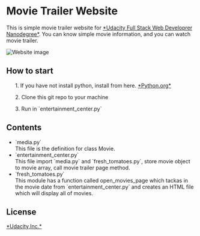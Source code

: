 <h1>Movie Trailer Website</h1>

<p>This is simple movie trailer website for <a href="https://www.udacity.com/course/full-stack-web-developer-nanodegree--nd004">*Udacity Full Stack Web Developrer Nanodegree*</a>. You can know simple movie information, and you can watch movie trailer.</p>

<img src="MovieTrailerWebsite.jpg" alt="Website image">

<h2>How to start</h2>
<ul>1. If you have not install python, install from here. <a href="https://www.python.org">*Python.org*</a></ul>
<ul>2. Clone this git repo to your machine</ul>
<ul>3. Run in `entertainment_center.py`</ul>

<h2>Contents</h2>
<ul>
<li>`media.py`</li>
This file is the definition for class Movie.
<li>`entertainment_center.py`</li>
This file import `media.py` and `fresh_tomatoes.py`, store movie object to movie array, call movie trailer page method.
<li>`fresh_tomatoes.py`</li>This module has a function called open_movies_page which tackas in the movie date from `entertainment_center.py` and creates an HTML file which will display all of movies.
</ul>

<h2>License</h2><a href="https://www.udacity.com">*Udacity,Inc.*</a>
